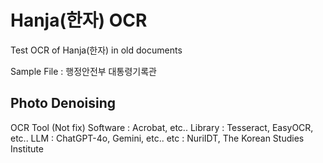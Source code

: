 # Hanja(한자) OCR
Test OCR of Hanja(한자) in old documents

Sample File : 행정안전부 대통령기록관 

Photo Denoising
-

OCR Tool (Not fix)
Software : Acrobat, etc..
Library : Tesseract, EasyOCR, etc..
LLM : ChatGPT-4o, Gemini, etc..
etc : NuriIDT, The Korean Studies Institute
